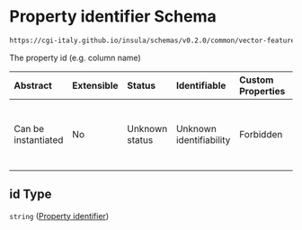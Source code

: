 # Property identifier Schema

```txt
https://cgi-italy.github.io/insula/schemas/v0.2.0/common/vector-feature-property.schema.json#/$defs/common/properties/id
```

The property id (e.g. column name)

| Abstract            | Extensible | Status         | Identifiable            | Custom Properties | Additional Properties | Access Restrictions | Defined In                                                                                                         |
| :------------------ | :--------- | :------------- | :---------------------- | :---------------- | :-------------------- | :------------------ | :----------------------------------------------------------------------------------------------------------------- |
| Can be instantiated | No         | Unknown status | Unknown identifiability | Forbidden         | Allowed               | none                | [vector-feature-property.schema.json\*](schemas/common/vector-feature-property.schema.json"open original schema") |

## id Type

`string` ([Property identifier](vector-feature-property-defs-vector-feature-property-common-attributes-properties-property-identifier.md))
